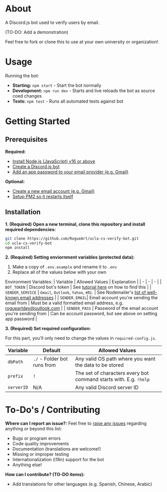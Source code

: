 # About

A Discord.js bot used to verify users by email.

(TO-DO: Add a demonstration)

Feel free to fork or clone this to use at your own university or organization!

# Usage

Running the bot:
- **Starting:** `npm start`  - Start the bot normally
- **Development:** `npm run dev` - Starts and live reloads the bot as source coed changes
- **Tests:** `npm test` - Runs all automated tests against bot

# Getting Started

## Prerequisites

**Required:**
- [Install Node.js (JavaScript) v16 or above](https://nodejs.org/en/download/)
- [Create a Discord.js bot](https://www.writebots.com/discord-bot-token/)
- [Add an app password to your email provider (e.g. Gmail)](https://support.google.com/accounts/answer/185833?hl=en)

**Optional:**
- [Create a new email account (e.g. Gmail)](https://support.google.com/accounts/answer/27441?hl=en)
- [Setup PM2 so it restarts itself](https://pm2.keymetrics.io/docs/usage/quick-start/)

## Installation

**1. (Required) Open a new terminal, clone this repository and install required dependencies:**

```bash
git clone https://github.com/RogueArt/ucla-cs-verify-bot.git
cd ucla-cs-verify-bot
npm install
```

**2. (Required) Setting enviornment variables (protected data):**

1. Make a copy of `.env.example` and rename it to `.env`
2. Replace all of the values below with your own

Environment Variables:
| Variable | Allowed Values | Explanation |
| - | - | - |
| `BOT_TOKEN` | Discord bot's token | See [tutorial here](https://www.writebots.com/discord-bot-token/) on how to find this |
| `SENDER_SERVICE` | `Gmail`, `Outlook`, `Yahoo`, etc. | See Nodemailer's [list of well-known email addresses](https://nodemailer.com/smtp/well-known/) |
| `SENDER_EMAIL`| Email account you're sending the email from | Must be a valid formatted email address, e.g. rogueartdev@outlook.com |
| `SENDER_PASS` | Password of the email account you're sending from | Can be account password, but see above on setting app password |

**3. (Required) Set required configuration:**

For this part, you'll only need to change the values in `required-config.js`.

| Variable | Default | Allowed Values
| - | - | - |
| `dbPath` | `./` - Folder bot runs from | Any valid OS path where you want the data to be stored
| `prefix` | `!` | The set of characters every bot command starts with. E.g. `!help` |
| `serverID`| N/A | Any valid Discord server ID |  

# To-Do's / Contributing

**Where can I report an issue?:**
Feel free to [raise any issues](https://github.com/RogueArt/email-verify-bot) regarding anything or beyond this list:
- Bugs or program errors
- Code quality improvements
- Documentation (translations are welcome!)
- Missing or improper testing
- Internationalization (i18n) support for the bot
- Anything else!

**How can I contribute? (TO-DO items):**
- Add translations for other languages (e.g. Spanish, Chinese, Arabic)
